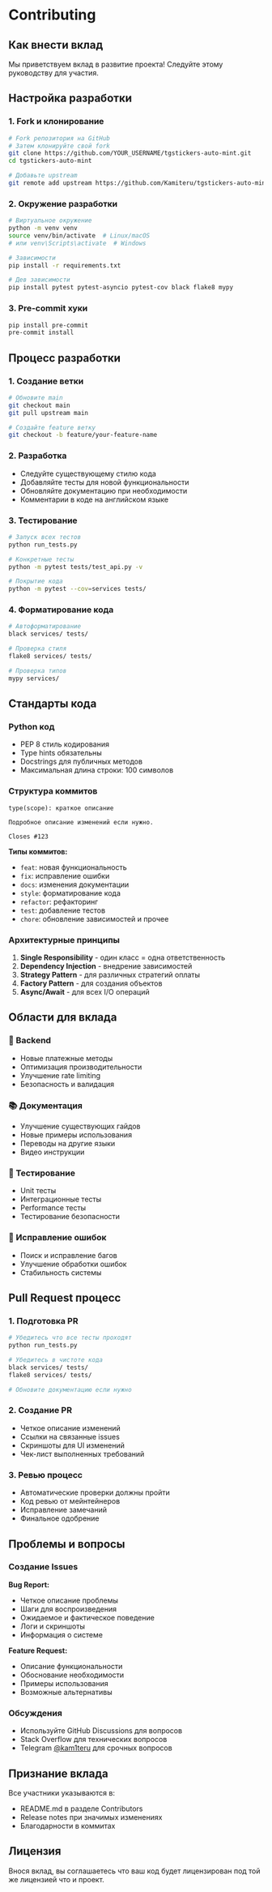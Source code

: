 # Contributing

## Как внести вклад

Мы приветствуем вклад в развитие проекта! Следуйте этому руководству для участия.

## Настройка разработки

### 1. Fork и клонирование

```bash
# Fork репозитория на GitHub
# Затем клонируйте свой fork
git clone https://github.com/YOUR_USERNAME/tgstickers-auto-mint.git
cd tgstickers-auto-mint

# Добавьте upstream
git remote add upstream https://github.com/Kamiteru/tgstickers-auto-mint.git
```

### 2. Окружение разработки

```bash
# Виртуальное окружение
python -m venv venv
source venv/bin/activate  # Linux/macOS
# или venv\Scripts\activate  # Windows

# Зависимости
pip install -r requirements.txt

# Дев зависимости
pip install pytest pytest-asyncio pytest-cov black flake8 mypy
```

### 3. Pre-commit хуки

```bash
pip install pre-commit
pre-commit install
```

## Процесс разработки

### 1. Создание ветки

```bash
# Обновите main
git checkout main
git pull upstream main

# Создайте feature ветку
git checkout -b feature/your-feature-name
```

### 2. Разработка

- Следуйте существующему стилю кода
- Добавляйте тесты для новой функциональности
- Обновляйте документацию при необходимости
- Комментарии в коде на английском языке

### 3. Тестирование

```bash
# Запуск всех тестов
python run_tests.py

# Конкретные тесты
python -m pytest tests/test_api.py -v

# Покрытие кода
python -m pytest --cov=services tests/
```

### 4. Форматирование кода

```bash
# Автоформатирование
black services/ tests/

# Проверка стиля
flake8 services/ tests/

# Проверка типов
mypy services/
```

## Стандарты кода

### Python код

- PEP 8 стиль кодирования
- Type hints обязательны
- Docstrings для публичных методов
- Максимальная длина строки: 100 символов

### Структура коммитов

```
type(scope): краткое описание

Подробное описание изменений если нужно.

Closes #123
```

**Типы коммитов:**
- `feat`: новая функциональность
- `fix`: исправление ошибки
- `docs`: изменения документации
- `style`: форматирование кода
- `refactor`: рефакторинг
- `test`: добавление тестов
- `chore`: обновление зависимостей и прочее

### Архитектурные принципы

1. **Single Responsibility** - один класс = одна ответственность
2. **Dependency Injection** - внедрение зависимостей
3. **Strategy Pattern** - для различных стратегий оплаты
4. **Factory Pattern** - для создания объектов
5. **Async/Await** - для всех I/O операций

## Области для вклада

### 🔧 Backend

- Новые платежные методы
- Оптимизация производительности
- Улучшение rate limiting
- Безопасность и валидация

### 📚 Документация

- Улучшение существующих гайдов
- Новые примеры использования
- Переводы на другие языки
- Видео инструкции

### 🧪 Тестирование

- Unit тесты
- Интеграционные тесты
- Performance тесты
- Тестирование безопасности

### 🐛 Исправление ошибок

- Поиск и исправление багов
- Улучшение обработки ошибок
- Стабильность системы

## Pull Request процесс

### 1. Подготовка PR

```bash
# Убедитесь что все тесты проходят
python run_tests.py

# Убедитесь в чистоте кода
black services/ tests/
flake8 services/ tests/

# Обновите документацию если нужно
```

### 2. Создание PR

- Четкое описание изменений
- Ссылки на связанные issues
- Скриншоты для UI изменений
- Чек-лист выполненных требований

### 3. Ревью процесс

- Автоматические проверки должны пройти
- Код ревью от мейнтейнеров
- Исправление замечаний
- Финальное одобрение

## Проблемы и вопросы

### Создание Issues

**Bug Report:**
- Четкое описание проблемы
- Шаги для воспроизведения
- Ожидаемое и фактическое поведение
- Логи и скриншоты
- Информация о системе

**Feature Request:**
- Описание функциональности
- Обоснование необходимости
- Примеры использования
- Возможные альтернативы

### Обсуждения

- Используйте GitHub Discussions для вопросов
- Stack Overflow для технических вопросов
- Telegram [@kam1teru](https://t.me/kam1teru) для срочных вопросов

## Признание вклада

Все участники указываются в:
- README.md в разделе Contributors
- Release notes при значимых изменениях
- Благодарности в коммитах

## Лицензия

Внося вклад, вы соглашаетесь что ваш код будет лицензирован под той же лицензией что и проект. 